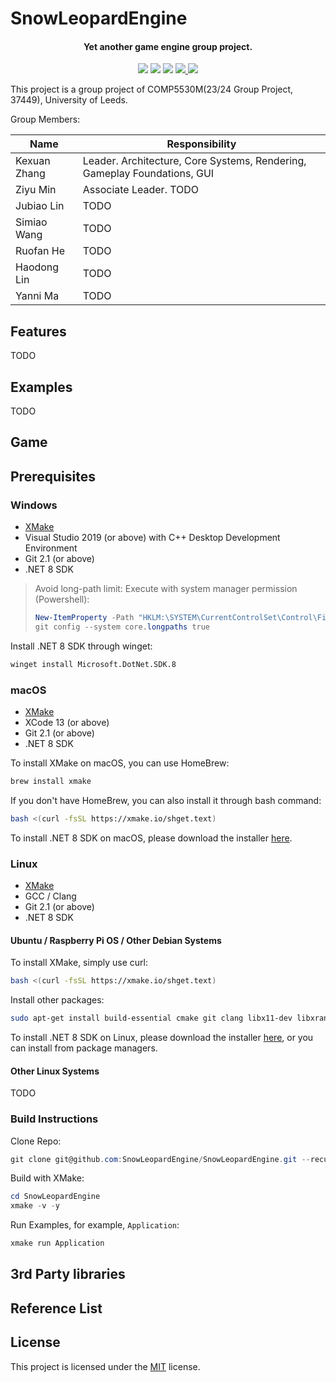 # SnowLeopardEngine

<h4 align="center">
  Yet another game engine group project.
</h4>

<p align="center">
    <a href="https://github.com/SnowLeopardEngine/SnowLeopardEngine/actions" alt="CI-Windows">
        <img src="https://img.shields.io/github/actions/workflow/status/SnowLeopardEngine/SnowLeopardEngine/BuildWindows.yml?branch=master&label=CI-Windows&logo=github" /></a>
    <a href="https://github.com/SnowLeopardEngine/SnowLeopardEngine/actions" alt="CI-Linux">
        <img src="https://img.shields.io/github/actions/workflow/status/SnowLeopardEngine/SnowLeopardEngine/BuildLinux.yml?branch=master&label=CI-Linux&logo=github" /></a>
    <a href="https://github.com/SnowLeopardEngine/SnowLeopardEngine/actions" alt="CI-MacOS">
        <img src="https://img.shields.io/github/actions/workflow/status/SnowLeopardEngine/SnowLeopardEngine/BuildMacOS.yml?branch=master&label=CI-MacOS&logo=github" /></a>
    <a href="https://github.com/SnowLeopardEngine/SnowLeopardEngine/issues" alt="GitHub Issues">
        <img src="https://img.shields.io/github/issues/SnowLeopardEngine/SnowLeopardEngine">
    </a>
    <a href="https://github.com/SnowLeopardEngine/SnowLeopardEngine/blob/master/LICENSE" alt="GitHub">
        <img src="https://img.shields.io/github/license/SnowLeopardEngine/SnowLeopardEngine">
    </a>
</p>

This project is a group project of COMP5530M(23/24 Group Project, 37449), University of Leeds.

Group Members:

| Name         | Responsibility                                                           |
| ------------ | ------------------------------------------------------------------------ |
| Kexuan Zhang | Leader. Architecture, Core Systems, Rendering, Gameplay Foundations, GUI |
| Ziyu Min     | Associate Leader. TODO                                                   |
| Jubiao Lin   | TODO                                                                     |
| Simiao Wang  | TODO                                                                     |
| Ruofan He    | TODO                                                                     |
| Haodong Lin  | TODO                                                                     |
| Yanni Ma     | TODO                                                                     |

## Features
TODO

## Examples
TODO

## Game

## Prerequisites

### Windows

- [XMake](https://github.com/xmake-io/xmake)
- Visual Studio 2019 (or above) with C++ Desktop Development Environment
- Git 2.1 (or above)
- .NET 8 SDK

> Avoid long-path limit:
> Execute with system manager permission (Powershell):
> ```powershell
> New-ItemProperty -Path "HKLM:\SYSTEM\CurrentControlSet\Control\FileSystem" ` -Name "LongPathsEnabled" -Value 1 -PropertyType DWORD -Force
> git config --system core.longpaths true
> ```

Install .NET 8 SDK through winget:

```bat
winget install Microsoft.DotNet.SDK.8
```

### macOS

- [XMake](https://github.com/xmake-io/xmake)
- XCode 13 (or above)
- Git 2.1 (or above)
- .NET 8 SDK

To install XMake on macOS, you can use HomeBrew:

```bash
brew install xmake
```

If you don't have HomeBrew, you can also install it through bash command:

```bash
bash <(curl -fsSL https://xmake.io/shget.text)
```

To install .NET 8 SDK on macOS, please download the installer [here](https://dotnet.microsoft.com/zh-cn/download/dotnet/8.0).

### Linux

- [XMake](https://github.com/xmake-io/xmake)
- GCC / Clang
- Git 2.1 (or above)
- .NET 8 SDK

#### Ubuntu / Raspberry Pi OS / Other Debian Systems

To install XMake, simply use curl:

```bash
bash <(curl -fsSL https://xmake.io/shget.text)
```

Install other packages:

```bash
sudo apt-get install build-essential cmake git clang libx11-dev libxrandr-dev libxrender-dev libglvnd-dev libxinerama-dev libxcursor-dev libxi-dev
```

To install .NET 8 SDK on Linux, please download the installer [here](https://dotnet.microsoft.com/zh-cn/download/dotnet/8.0), or you can install from package managers.

#### Other Linux Systems

TODO

### Build Instructions

Clone Repo:

```powershell
git clone git@github.com:SnowLeopardEngine/SnowLeopardEngine.git --recursive
```

Build with XMake:

```powershell
cd SnowLeopardEngine
xmake -v -y
```

Run Examples, for example, `Application`:

```powershell
xmake run Application
```

## 3rd Party libraries

## Reference List

## License
This project is licensed under the [MIT](./LICENSE) license.
